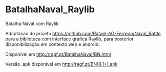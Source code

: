 # BatalhaNaval_Raylib
Batalha Naval com Raylib

Adaptação do projeto https://github.com/Rafael-AG-Ferreira/Naval_Battle para a biblioteca com interface gráfica Raylib, para posterior disponibilização em contexto web e android.

Disponível em http://ragf.pt/BatalhaNaval/BN.html

Versão .apk disponível em http://ragf.pt/BN(8.1+).apk